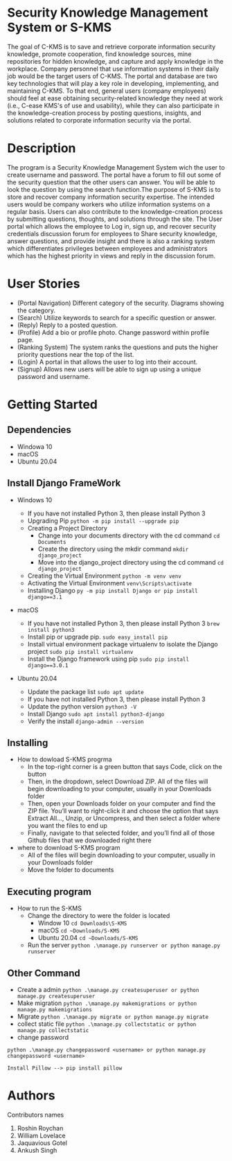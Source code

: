 # Security Knowledge Management System or S-KMS
The goal of C-KMS is to save and retrieve corporate information security knowledge, promote cooperation, find knowledge sources, mine repositories for hidden knowledge, and capture and apply knowledge in the workplace. Company personnel that use information systems in their daily job would be the target users of C-KMS. The portal and database are two key technologies that will play a key role in developing, implementing, and maintaining C-KMS. To that end, general users (company employees) should feel at ease obtaining security-related knowledge they need at work (i.e., C-ease KMS's of use and usability), while they can also participate in the knowledge-creation process by posting questions, insights, and solutions related to corporate information security via the portal.

# Description
The program is a Security Knowledge Management System wich the user to create username and password. The portal have a forum to fill out some of the security question that the other users can answer. You will be able to look the question by using the search function.The purpose of S-KMS is to store and recover company information security expertise. The intended users would be company workers who utilize information systems on a regular basis. Users can also contribute to the knowledge-creation process by submitting questions, thoughts, and solutions through the site. The User portal which allows the employee to Log in, sign up, and recover security credentials discussion forum for employees to Share security knowledge, answer questions, and provide insight and there is also a ranking system which differentiates privileges between employees and administrators which has the highest priority in views and reply in the discussion forum.

# User Stories 
* (Portal Navigation)  Different category of the security.
                        Diagrams showing the category. 
* (Search)             Utilize keywords to search for a specific question or answer. 
* (Reply)              Reply to a posted question.
* (Profile)            Add a bio or profile photo.
                      Change password within profile page.
* (Ranking System)     The system ranks the questions and puts the higher priority questions near the top of the list.
* (Login)              A portal in that allows the user to log into their account.
* (Signup)             Allows new users will be able to sign up using a unique password and username.


# Getting Started

## Dependencies
* Windowa 10
* macOS
* Ubuntu 20.04


## Install Django FrameWork
* Windows 10
   * If you have not installed Python 3, then please install Python 3
   * Upgrading Pip
   `
   python -m pip install --upgrade pip
   `
   * Creating a Project Directory
      * Change into your documents directory with the cd command
      `
      cd Documents
      `
      * Create the directory using the mkdir command
      `
       mkdir django_project
      `
      * Move into the django_project directory using the cd command
      `
       cd django_project      
      `
   * Creating the Virtual Environment
   `
   python -m venv venv
   `
   * Activating the Virtual Environment
   `
   venv\Scripts\activate
   `
   * Installing Django
   ``
   py -m pip install Django or pip install django==3.1
   ``

* macOS
   * If you have not installed Python 3, then please install Python 3
   ``
   brew install python3
   ``
   * Install pip or upgrade pip.
   `
    sudo easy_install pip
   `
   * Install virtual environment package virtualenv to isolate the Django project
   `
   sudo pip install virtualenv
   `
   * Install the Django framework using pip
   `
   sudo pip install django==3.0.1
   `
   
* Ubuntu 20.04
    * Update the package list
    `
    sudo apt update
    `
    * If you have not installed Python 3, then please install Python 3
    * Update the python version
    `
    python3 -V
    `
    * Install Django
    `
    sudo apt install python3-django
    `
    * Verify the install
    `
    django-admin --version
    `

## Installing
* How to dowload S-KMS progrma
    * In the top-right corner is a green button that says Code, click on the button
    * Then, in the dropdown, select Download ZIP. All of the files will begin downloading to your computer, usually in your Downloads folder
    * Then, open your Downloads folder on your computer and find the ZIP file. You’ll want to right-click it and choose the option that says Extract All…, Unzip, or   Uncompress, and then select a folder where you want the files to end up
    * Finally, navigate to that selected folder, and you’ll find all of those Github files that we downloaded right there
* where to download S-KMS program
    * All of the files will begin downloading to your computer, usually in your Downloads folder
    * Move the folder to documents

## Executing program
* How to run the S-KMS
    * Change the directory to were the folder is located
        * Window 10
        `
        cd Downloads\S-KMS
        `
        * macOS
        `
        cd ~Downloads/S-KMS
        `
        * Ubuntu 20.04
        `
        cd ~Downloads/S-KMS
        `
    * Run the server
    `
    python .\manage.py runserver or python manage.py runserver
    `
## Other Command
* Create a admin
`
python .\manage.py createsuperuser or python manage.py createsuperuser
`
* Make migration
`
python .\manage.py makemigrations or python manage.py makemigrations
`
* Migrate
`
python .\manage.py migrate or python manage.py migrate
`
* collect static file
`
python .\manage.py collectstatic or python manage.py collectstatic
`
* change password
`````
python .\manage.py changepassword <username> or python manage.py changepassword <username>
`````

``````
Install Pillow --> pip install pillow
``````
# Authors
Contributors names
1. Roshin Roychan
2. William Lovelace
3. Jaquavious Gotel
4. Ankush Singh


